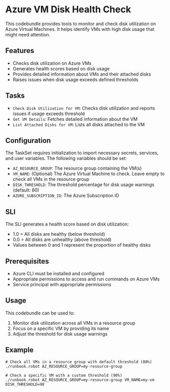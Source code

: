 # Azure VM Disk Health Check

This codebundle provides tools to monitor and check disk utilization on Azure Virtual Machines. It helps identify VMs with high disk usage that might need attention.

## Features

- Checks disk utilization on Azure VMs
- Generates health scores based on disk usage
- Provides detailed information about VMs and their attached disks
- Raises issues when disk usage exceeds defined thresholds

## Tasks

- `Check Disk Utilization for VM`: Checks disk utilization and reports issues if usage exceeds threshold
- `Get VM Details`: Fetches detailed information about the VM
- `List Attached Disks for VM`: Lists all disks attached to the VM

## Configuration

The TaskSet requires initialization to import necessary secrets, services, and user variables. The following variables should be set:

- `AZ_RESOURCE_GROUP`: The resource group containing the VM(s)
- `VM_NAME`: (Optional) The Azure Virtual Machine to check. Leave empty to check all VMs in the resource group
- `DISK_THRESHOLD`: The threshold percentage for disk usage warnings (default: 80)
- `AZURE_SUBSCRIPTION_ID`: The Azure Subscription ID

## SLI

The SLI generates a health score based on disk utilization:
- 1.0 = All disks are healthy (below threshold)
- 0.0 = All disks are unhealthy (above threshold)
- Values between 0 and 1 represent the proportion of healthy disks

## Prerequisites

- Azure CLI must be installed and configured
- Appropriate permissions to access and run commands on Azure VMs
- Service principal with appropriate permissions

## Usage

This codebundle can be used to:
1. Monitor disk utilization across all VMs in a resource group
2. Focus on a specific VM by providing its name
3. Adjust the threshold for disk usage warnings

## Example

```
# Check all VMs in a resource group with default threshold (80%)
./runbook.robot AZ_RESOURCE_GROUP=my-resource-group

# Check a specific VM with a custom threshold (90%)
./runbook.robot AZ_RESOURCE_GROUP=my-resource-group VM_NAME=my-vm DISK_THRESHOLD=90
```